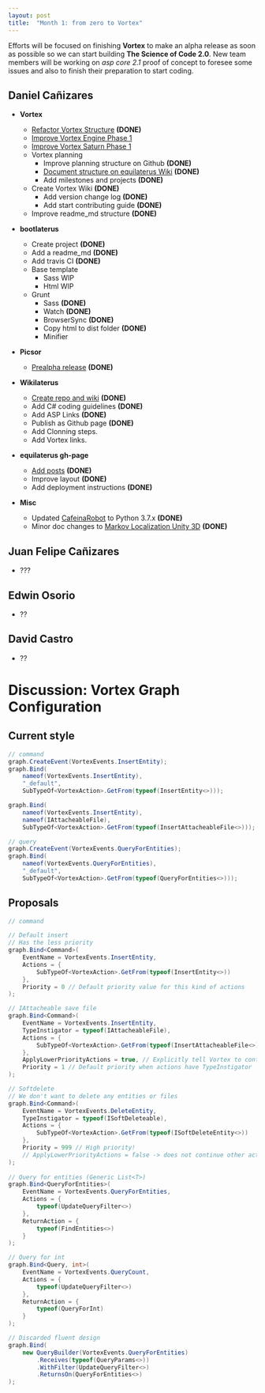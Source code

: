 ```yaml
---
layout: post
title:  "Month 1: from zero to Vortex"
---
```


Efforts will be focused on finishing **Vortex** to make an alpha release as soon as possible so we can start building **The Science of Code 2.0**. New team members will be working on *asp core 2.1* proof of concept to foresee some issues and also to finish their preparation to start coding. 

## Daniel Cañizares

* **Vortex**
    * [Refactor Vortex Structure](https://github.com/equilaterus/Vortex/milestone/2) **(DONE)**
    * [Improve Vortex Engine Phase 1](https://github.com/equilaterus/Vortex/milestone/5)
    * [Improve Vortex Saturn Phase 1](https://github.com/equilaterus/Vortex/milestone/6)
    * Vortex planning
        * Improve planning structure on Github **(DONE)**
        * [Document structure on equilaterus Wiki](https://equilaterus.github.io/wikilaterus/wiki/Planning-on-Github.html) **(DONE)**
        * Add milestones and projects **(DONE)**
    * Create Vortex Wiki **(DONE)**
        * Add version change log **(DONE)**
        * Add start contributing guide **(DONE)**
    * Improve readme_md structure **(DONE)**

* **bootlaterus**
    * Create project  **(DONE)**
    * Add a readme_md **(DONE)**
    * Add travis CI **(DONE)**
    * Base template
        * Sass WIP
        * Html WIP
    * Grunt
        * Sass  **(DONE)**
        * Watch  **(DONE)**
        * BrowserSync  **(DONE)**
        * Copy html to dist folder **(DONE)**
        * Minifier

* **Picsor**
    * [Prealpha release](https://github.com/equilaterus/Picsor/releases) **(DONE)**
 
        
        
* **Wikilaterus**
    * [Create repo and wiki]((https://github.com/equilaterus/wikilaterus)) **(DONE)**
    * Add C# coding guidelines **(DONE)**
    * Add ASP Links **(DONE)**
    * Publish as Github page **(DONE)**
    * Add Clonning steps.
    * Add Vortex links.

* **equilaterus gh-page**
    * [Add posts](https://equilaterus.github.io/devlogs/) **(DONE)**
    * Improve layout **(DONE)**
    * Add deployment instructions **(DONE)**

* **Misc**
    * Updated [CafeinaRobot](https://github.com/dacanizares/CafeinaRobot) to Python 3.7.x **(DONE)**
    * Minor doc changes to [Markov Localization Unity 3D](https://github.com/dacanizares/MarkovLocalization) **(DONE)**

## Juan Felipe Cañizares

* ???

## Edwin Osorio

* ??

## David Castro

* ??


# Discussion: Vortex Graph Configuration

## Current style

```csharp
// command
graph.CreateEvent(VortexEvents.InsertEntity);
graph.Bind(
    nameof(VortexEvents.InsertEntity),
    "_default",
    SubTypeOf<VortexAction>.GetFrom(typeof(InsertEntity<>)));

graph.Bind(
    nameof(VortexEvents.InsertEntity),
    nameof(IAttacheableFile),
    SubTypeOf<VortexAction>.GetFrom(typeof(InsertAttacheableFile<>)));

// query
graph.CreateEvent(VortexEvents.QueryForEntities);
graph.Bind(
    nameof(VortexEvents.QueryForEntities),
    "_default",
    SubTypeOf<VortexAction>.GetFrom(typeof(QueryForEntities<>)));

```

## Proposals

```csharp
// command

// Default insert
// Has the less priority
graph.Bind<Command>(
    EventName = VortexEvents.InsertEntity,
    Actions = {
        SubTypeOf<VortexAction>.GetFrom(typeof(InsertEntity<>))            
    },
    Priority = 0 // Default priority value for this kind of actions
);

// IAttacheable save file
graph.Bind<Command>(
    EventName = VortexEvents.InsertEntity,
    TypeInstigator = typeof(IAttacheableFile),
    Actions = {
        SubTypeOf<VortexAction>.GetFrom(typeof(InsertAttacheableFile<>))    
    },
    ApplyLowerPriorityActions = true, // Explicitly tell Vortex to continue execution
    Priority = 1 // Default priority when actions have TypeInstigator
);

// Softdelete
// We don't want to delete any entities or files
graph.Bind<Command>(
    EventName = VortexEvents.DeleteEntity,
    TypeInstigator = typeof(ISoftDeleteable),
    Actions = {
        SubTypeOf<VortexAction>.GetFrom(typeof(ISoftDeleteEntity<>))       
    },
    Priority = 999 // High priority!
    // ApplyLowerPriorityActions = false -> does not continue other actions execution
);
    
// Query for entities (Generic List<T>)
graph.Bind<QueryForEntities>(
    EventName = VortexEvents.QueryForEntities,
    Actions = {
        typeof(UpdateQueryFilter<>)                  
    },
    ReturnAction = {
        typeof(FindEntities<>) 
    }
);

// Query for int
graph.Bind<Query, int>(
    EventName = VortexEvents.QueryCount,
    Actions = {
        typeof(UpdateQueryFilter<>)           
    },
    ReturnAction = {
        typeof(QueryForInt) 
    }
);

// Discarded fluent design
graph.Bind(
    new QueryBuilder(VortexEvents.QueryForEntities)
        .Receives(typeof(QueryParams<>))
        .WithFilter(UpdateQueryFilter<>)
        .ReturnsOn(QueryForEntities<>)
);

```
